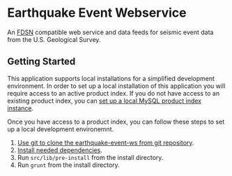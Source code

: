 Earthquake Event Webservice
===========================

An [FDSN](https://www.fdsn.org/webservices/FDSN-WS-Specifications-1.1.pdf)
compatible web service and data feeds for seismic event data from the U.S.
Geological Survey.

Getting Started
---------------

This application supports local installations for a simplified development
environment. In order to set up a local installation of this application you
will require access to an active product index. If you do not have access to an
existing product index, you can [set up a local MySQL product index instance](https://ehppdl1.cr.usgs.gov/).

Once you have access to a product index, you can follow these steps to set up
a local development environemnt.

1. [Use git to clone the earthquake-event-ws from git repository](docs/git.md).
2. [Install needed dependencies](docs/deps.md).
3. Run ```src/lib/pre-install``` from the install directory.
4. Run ```grunt``` from the install directory.

